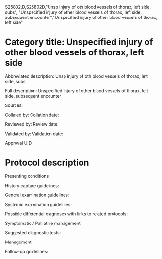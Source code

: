 S25802,D,S25802D,"Unsp injury of oth blood vessels of thorax, left side, subs", "Unspecified injury of other blood vessels of thorax, left side, subsequent encounter","Unspecified injury of other blood vessels of thorax, left side"
# Category title: Unspecified injury of other blood vessels of thorax, left side

Abbreviated description: Unsp injury of oth blood vessels of thorax, left side, subs

Full description: Unspecified injury of other blood vessels of thorax, left side, subsequent encounter

Sources:

Collated by:
Collation date:

Reviewed by:
Review date:

Validated by:
Validation date:

Approval UID:

# Protocol description

Presenting conditions:

History capture guidelines:

General examination guidelines:

Systemic examination guidelines:

Possible differential diagnoses with links to related protocols:

Symptomatic / Palliative management:

Suggested diagnostic tests:

Management:

Follow-up guidelines:
